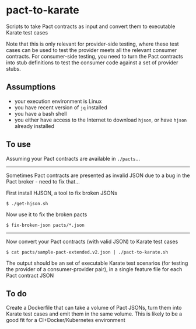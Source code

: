 # pact-to-karate

Scripts to take Pact contracts as input and convert them to executable Karate test cases

Note that this is only relevant for provider-side testing, where these test cases can be used to test the provider meets all the relevant consumer contracts. For consumer-side testing, you need to turn the Pact contracts into stub definitions to test the consumer code against a set of provider stubs.

## Assumptions

- your execution environment is Linux
- you have recent version of `jq` installed
- you have a bash shell
- you either have access to the Internet to download `hjson`, or have `hjson` already installed

## To use

Assuming your Pact contracts are available in `./pacts`...

---

Sometimes Pact contracts are presented as invalid JSON due to a bug in the Pact broker - need to fix that...

First install HJSON, a tool to fix broken JSONs

`$ ./get-hjson.sh`

Now use it to fix the broken pacts

`$ fix-broken-json pacts/*.json`

---

Now convert your Pact contracts (with valid JSON) to Karate test cases

`$ cat pacts/sample-pact-extended.v2.json | ./pact-to-karate.sh`

The output should be an set of executable Karate test scenarios (for testing the provider of a consumer-provider pair), in a single feature file for each Pact contract JSON

## To do

Create a Dockerfile that can take a volume of Pact JSONs, turn them into Karate test cases and emit them in the same volume. This is likely to be a good fit for a CI+Docker/Kubernetes environment

